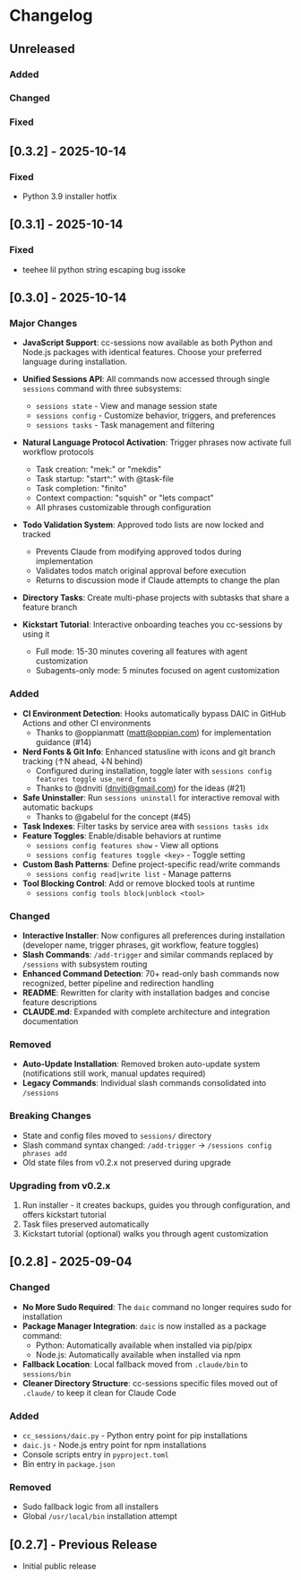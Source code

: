 # Changelog

## Unreleased

### Added
### Changed
### Fixed

## [0.3.2] - 2025-10-14

### Fixed

- Python 3.9 installer hotfix

## [0.3.1] - 2025-10-14

### Fixed
- teehee lil python string escaping bug issoke

## [0.3.0] - 2025-10-14

### Major Changes

- **JavaScript Support**: cc-sessions now available as both Python and Node.js packages with identical features. Choose your preferred language during installation.

- **Unified Sessions API**: All commands now accessed through single `sessions` command with three subsystems:
  - `sessions state` - View and manage session state
  - `sessions config` - Customize behavior, triggers, and preferences
  - `sessions tasks` - Task management and filtering

- **Natural Language Protocol Activation**: Trigger phrases now activate full workflow protocols
  - Task creation: "mek:" or "mekdis"
  - Task startup: "start^:" with @task-file
  - Task completion: "finito"
  - Context compaction: "squish" or "lets compact"
  - All phrases customizable through configuration

- **Todo Validation System**: Approved todo lists are now locked and tracked
  - Prevents Claude from modifying approved todos during implementation
  - Validates todos match original approval before execution
  - Returns to discussion mode if Claude attempts to change the plan

- **Directory Tasks**: Create multi-phase projects with subtasks that share a feature branch

- **Kickstart Tutorial**: Interactive onboarding teaches you cc-sessions by using it
  - Full mode: 15-30 minutes covering all features with agent customization
  - Subagents-only mode: 5 minutes focused on agent customization

### Added

- **CI Environment Detection**: Hooks automatically bypass DAIC in GitHub Actions and other CI environments
  - Thanks to @oppianmatt (matt@oppian.com) for implementation guidance (#14)
- **Nerd Fonts & Git Info**: Enhanced statusline with icons and git branch tracking (↑N ahead, ↓N behind)
  - Configured during installation, toggle later with `sessions config features toggle use_nerd_fonts`
  - Thanks to @dnviti (dnviti@gmail.com) for the ideas (#21)
- **Safe Uninstaller**: Run `sessions uninstall` for interactive removal with automatic backups
  - Thanks to @gabelul for the concept (#45)
- **Task Indexes**: Filter tasks by service area with `sessions tasks idx`
- **Feature Toggles**: Enable/disable behaviors at runtime
  - `sessions config features show` - View all options
  - `sessions config features toggle <key>` - Toggle setting
- **Custom Bash Patterns**: Define project-specific read/write commands
  - `sessions config read|write list` - Manage patterns
- **Tool Blocking Control**: Add or remove blocked tools at runtime
  - `sessions config tools block|unblock <tool>`

### Changed

- **Interactive Installer**: Now configures all preferences during installation (developer name, trigger phrases, git workflow, feature toggles)
- **Slash Commands**: `/add-trigger` and similar commands replaced by `/sessions` with subsystem routing
- **Enhanced Command Detection**: 70+ read-only bash commands now recognized, better pipeline and redirection handling
- **README**: Rewritten for clarity with installation badges and concise feature descriptions
- **CLAUDE.md**: Expanded with complete architecture and integration documentation

### Removed

- **Auto-Update Installation**: Removed broken auto-update system (notifications still work, manual updates required)
- **Legacy Commands**: Individual slash commands consolidated into `/sessions`

### Breaking Changes

- State and config files moved to `sessions/` directory
- Slash command syntax changed: `/add-trigger` → `/sessions config phrases add`
- Old state files from v0.2.x not preserved during upgrade

### Upgrading from v0.2.x

1. Run installer - it creates backups, guides you through configuration, and offers kickstart tutorial
2. Task files preserved automatically
3. Kickstart tutorial (optional) walks you through agent customization

## [0.2.8] - 2025-09-04

### Changed
- **No More Sudo Required**: The `daic` command no longer requires sudo for installation
- **Package Manager Integration**: `daic` is now installed as a package command:
  - Python: Automatically available when installed via pip/pipx
  - Node.js: Automatically available when installed via npm  
- **Fallback Location**: Local fallback moved from `.claude/bin` to `sessions/bin`
- **Cleaner Directory Structure**: cc-sessions specific files moved out of `.claude/` to keep it clean for Claude Code

### Added
- `cc_sessions/daic.py` - Python entry point for pip installations
- `daic.js` - Node.js entry point for npm installations
- Console scripts entry in `pyproject.toml`
- Bin entry in `package.json`

### Removed
- Sudo fallback logic from all installers
- Global `/usr/local/bin` installation attempt

## [0.2.7] - Previous Release
- Initial public release
